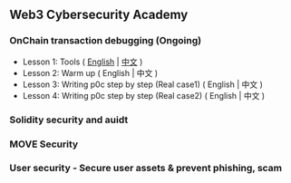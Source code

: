 
## Web3 Cybersecurity Academy
### OnChain transaction debugging (Ongoing)
- Lesson 1: Tools ( [English](https://github.com/SunWeb3Sec/DeFiHackLabs/tree/main/tutorials/onchain_debug/01_tools/en) | [中文](https://github.com/SunWeb3Sec/DeFiHackLabs/tree/main/tutorials/onchain_debug/01_tools) ) 
- Lesson 2: Warm up ( English | 中文 )
- Lesson 3: Writing p0c step by step (Real case1) ( English | 中文 )
- Lesson 4: Writing p0c step by step (Real case2) ( English | 中文 )

### Solidity security and auidt 

### MOVE Security

### User security - Secure user assets & prevent phishing, scam
